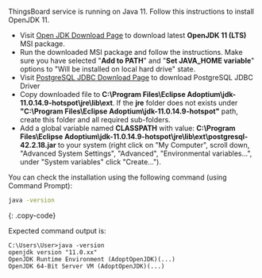 ThingsBoard service is running on Java 11. Follow this instructions to install OpenJDK 11.

 * Visit [Open JDK Download Page](https://adoptopenjdk.net/index.html) to download latest **OpenJDK 11 (LTS)** MSI package.
 * Run the downloaded MSI package and follow the instructions. 
 Make sure you have selected "**Add to PATH**" and "**Set JAVA_HOME variable**" options to "Will be installed on local hard drive" state.
 * Visit [PostgreSQL JDBC Download Page](https://jdbc.postgresql.org/download.html) to download PostgreSQL JDBC Driver
 * Copy downloaded file to **C:\Program Files\Eclipse Adoptium\jdk-11.0.14.9-hotspot\jre\lib\ext**. If the **jre** folder does not exists under **"C:\Program Files\Eclipse Adoptium\jdk-11.0.14.9-hotspot"** path, create this folder and all required sub-folders.
 * Add a global variable named **CLASSPATH** with value: **C:\Program Files\Eclipse Adoptium\jdk-11.0.14.9-hotspot\jre\lib\ext\postgresql-42.2.18.jar** to your system (right click on "My Computer", scroll down, "Advanced System Settings", "Advanced", "Environmental variables...", under "System variables" click "Create...").


You can check the installation using the following command (using Command Prompt):

```bash
java -version
```
{: .copy-code}

Expected command output is:

```text
C:\Users\User>java -version
openjdk version "11.0.xx"
OpenJDK Runtime Environment (AdoptOpenJDK)(...)
OpenJDK 64-Bit Server VM (AdoptOpenJDK)(...)
```
